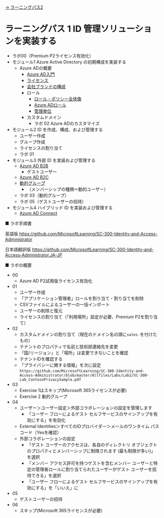 [→ ラーニングパス2](lp02.md)

# ラーニングパス 1 ID 管理ソリューションを実装する


- ラボ00（Premium P2ライセンス有効化）
- モジュール1 Azure Active Directory の初期構成を実装する
  - Azure ADの概要
    - [Azure AD入門](../AzureAD/Azure%20AD入門.pdf)
    - [ライセンス](../AzureAD/license.md)
    - [会社ブランドの構成](../AzureAD/brand.md)
    - ロール
      - [ロール・ポリシー全体像](../AZ-104/pdf/mod02/ロール・ポリシー全体像.pdf)
      - [Azure ADロール](../AzureAD/role.md)
      - [管理単位](../AzureAD/administrative-units.md)
    - カスタムドメイン
      - ラボ 02 Azure ADのカスタマイズ
- モジュール2 ID を作成、構成、および管理する
  - ユーザー作成
  - グループ作成
  - ライセンスの割り当て
  - ラボ 01
- モジュール3 外部 ID を実装および管理する
  - [Azure AD B2B](../AZ-304/mod04-06-b2b.md)
    - ゲストユーザー
  - [Azure AD B2C](../AZ-303/mod01-08-aad-b2c.md)
  - [動的グループ](../AzureAD/group.md)
    - （メンバーシップの種類＝動的ユーザー）
  - ラボ 03（動的グループ）
  - ラボ 05（ゲストユーザーの招待）
- モジュール4 ハイブリッド ID を実装および管理する
  - [Azure AD Connect](../AZ-303/mod02-01-hybridid.md)



■ ラボ手順書

英語版
https://github.com/MicrosoftLearning/SC-300-Identity-and-Access-Administrator

日本語翻訳版
https://github.com/MicrosoftLearning/SC-300-Identity-and-Access-Administrator.JA-JP


■ ラボの概要


- 00
  - Azure AD P2試用版ライセンス有効化
- 01
  - ユーザー作成
  - 「アプリケーション管理者」ロールを割り当て・割り当てを削除
  - CSVファイルによるユーザーの一括インポート
  - ユーザーの削除と復元
  - ライセンスの割り当て（「利用場所」設定が必要、Premium P2を割り当て）
- 02
  - カスタムドメインの割り当て（現在のドメイン名の頭に`sales.`を付けたもの）
  - テナントのプロパティで名前と技術部連絡先を変更
  - 「国/リージョン」と「場所」は変更できないことを確認
  - テナントIDを確認する
  - 「プライバシーに関する情報」を次に設定 `https://github.com/MicrosoftLearning/SC-300-Identity-and-Access-Administrator/blob/master/Allfiles/Labs/Lab2/SC-300-Lab_ContosoPrivacySample.pdf`
- 03
  - Exercise 1はスキップ(Microsoft 365ライセンスが必要)
  - Exercise 2 動的グループ
- 04
  - ユーザー＞ユーザー設定＞外部コラボレーションの設定を管理します
    - 「ユーザー フローによるゲスト セルフサービスのサインアップを有効にする」を有効化
  - External Identities＞すべてのIDプロバイダー＞メールのワンタイム パスコード（Yesを確認）
  - 外部コラボレーションの設定
    - 「ゲスト ユーザーのアクセスは、各自のディレクトリ オブジェクトのプロパティとメンバーシップに制限されます (最も制限が多い)」を選択
    - 「メンバー アクセス許可を持つゲストを含むメンバー ユーザーと特定の管理者ロールに割り当てられたユーザーがゲスト ユーザーを招待できる」を選択
    - 「ユーザー フローによるゲスト セルフサービスのサインアップを有効にする」を「いいえ」に
- 05
  - ゲストユーザーの招待
- 06
  - スキップ(Microsoft 365ライセンスが必要)